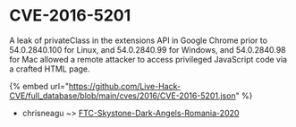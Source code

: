 # CVE-2016-5201

A leak of privateClass in the extensions API in Google Chrome prior to 54.0.2840.100 for Linux, and 54.0.2840.99 for Windows, and 54.0.2840.98 for Mac allowed a remote attacker to access privileged JavaScript code via a crafted HTML page.

{% embed url="https://github.com/Live-Hack-CVE/full_database/blob/main/cves/2016/CVE-2016-5201.json" %}


* chrisneagu ~> [FTC-Skystone-Dark-Angels-Romania-2020](https://zeste.alice-snow.ru/2016/database/cve-2016-5201/ftc-skystone-dark-angels-romania-2020-chrisneagu)